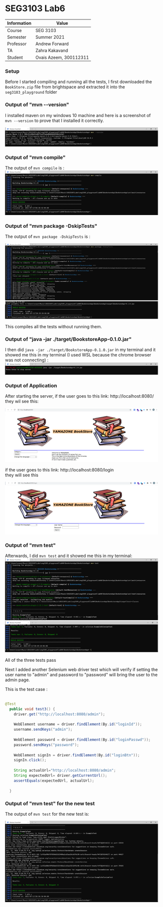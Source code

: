 # SEG3103 Lab6
| Information | Value |
| --- | --- |
| Course | SEG 3103 |
| Semester | Summer 2021 |
| Professor | Andrew Forward |
| TA | Zahra Kakavand |
| Student | Ovais Azeem, 300112311 |

### Setup

Before I started compiling and running all the tests, I first downloaded the `BookStore.zip` file from brightspace and extracted it into the `seg3103_playground` folder


### Output of "mvn --version"

I installed maven on my windows 10 machine and here is a screenshot of `mvn --version` to prove that I installed it correctly. 

![maven compile](https://github.com/Ovais09/seg3103_playground/blob/main/lab06/images/mvn_version.png) <br>

### Output of "mvn compile"

The output of `mvn compile` is : 
![maven compile](https://github.com/Ovais09/seg3103_playground/blob/main/lab06/images/mvn_compile.png) <br>

### Output of "mvn package -DskipTests"

The output of `mvn package -DskipTests` is : 

![skip tests](https://github.com/Ovais09/seg3103_playground/blob/main/lab06/images/mvn_package1.png)
![skip tests 2](https://github.com/Ovais09/seg3103_playground/blob/main/lab06/images/mvn_package2.png) <br> 

This compiles all the tests without running them. 


### Output of "java -jar ./target/BookstoreApp-0.1.0.jar"

I then did `java -jar ./target/BookstoreApp-0.1.0.jar` in my terminal and it showed me this in my terminal (I used WSL because the chrome browser was not connecting) :
![terminal output](https://github.com/Ovais09/seg3103_playground/blob/main/lab06/images/terminaloutputserver.png) <br>

### Output of Application 

After starting the server, if the user goes to this link: http://localhost:8080/   <br>
they wil see this: <br>

![browser 1](https://github.com/Ovais09/seg3103_playground/blob/main/lab06/images/browseroutput1.png) <br>

if the user goes to this link: http://localhost:8080/login  <br>
they will see this <br>

![browser 2](https://github.com/Ovais09/seg3103_playground/blob/main/lab06/images/browseroutput2.png)


### Output of "mvn test"

Afterwards, I did `mvn test` and it showed me this in my terminal: <br>
![tests 1](https://github.com/Ovais09/seg3103_playground/blob/main/lab06/images/mvn_test1.png)
![tests 2](https://github.com/Ovais09/seg3103_playground/blob/main/lab06/images/mvn_test2.png) <br>

All of the three tests pass  <br>


Next I added another Selenium web driver test which will verify if setting the user name to "admin" and password to "password" will
bring the user to the admin page. <br>

This is the test case : 

```java

@Test
  public void test3() {
    driver.get("http://localhost:8080/admin");

    WebElement username = driver.findElement(By.id("loginId"));
    username.sendKeys("admin");

    WebElement password = driver.findElement(By.id("loginPasswd"));
    password.sendKeys("password");

    WebElement signIn = driver.findElement(By.id("loginBtn"));
    signIn.click();

    String actualUrl="http://localhost:8080/admin";
    String expectedUrl= driver.getCurrentUrl();
    assertEquals(expectedUrl, actualUrl);

  }
 ```
 
 
 ### Output of "mvn test" for the new test
 
 The output of `mvn test` for the new test is: <br>
 
 ![new test](https://github.com/Ovais09/seg3103_playground/blob/main/lab06/images/mvn_test3.png)





